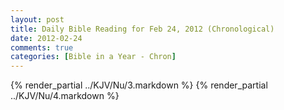 ```yaml
---
layout: post
title: Daily Bible Reading for Feb 24, 2012 (Chronological)
date: 2012-02-24
comments: true
categories: [Bible in a Year - Chron]
---
```

{% render_partial ../KJV/Nu/3.markdown %}
{% render_partial ../KJV/Nu/4.markdown %}
